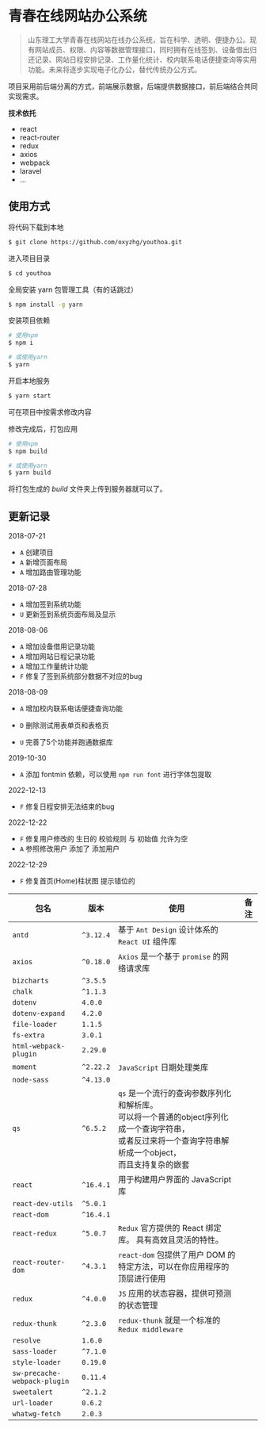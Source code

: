 # 青春在线网站办公系统

> 山东理工大学青春在线网站在线办公系统，旨在科学、透明、便捷办公。现有网站成员、权限、内容等数据管理接口，同时拥有在线签到、设备借出归还记录、网站日程安排记录、工作量化统计、校内联系电话便捷查询等实用功能。未来将逐步实现电子化办公，替代传统办公方式。

项目采用前后端分离的方式，前端展示数据，后端提供数据接口，前后端结合共同实现需求。

**技术依托**

- react
- react-router
- redux
- axios
- webpack
- laravel
- ...

## 使用方式

将代码下载到本地

```bash
$ git clone https://github.com/oxyzhg/youthoa.git
```

进入项目目录

```bash
$ cd youthoa
```

全局安装 yarn 包管理工具（有的话跳过）

```bash
$ npm install -g yarn
```

安装项目依赖

```bash
# 使用npm
$ npm i

# 或使用yarn
$ yarn
```

开启本地服务

```bash
$ yarn start
```

可在项目中按需求修改内容

修改完成后，打包应用

```bash
# 使用npm
$ npm build

# 或使用yarn
$ yarn build
```

将打包生成的 *build* 文件夹上传到服务器就可以了。

## 更新记录

2018-07-21

- `A` 创建项目
- `A` 新增页面布局
- `A` 增加路由管理功能

2018-07-28

- `A` 增加签到系统功能
- `U` 更新签到系统页面布局及显示

2018-08-06

- `A` 增加设备借用记录功能
- `A` 增加网站日程记录功能
- `A` 增加工作量统计功能
- `F` 修复了签到系统部分数据不对应的bug

2018-08-09

- `A` 增加校内联系电话便捷查询功能

- `D` 删除测试用表单页和表格页
- `U` 完善了5个功能并跑通数据库

2019-10-30

- `A` 添加 fontmin 依赖，可以使用 `npm run font` 进行字体包提取

2022-12-13

- `F` 修复日程安排无法结束的bug

2022-12-22

- `F` 修复用户修改的 生日的 校验规则 与 初始值 允许为空
- `A` 参照修改用户 添加了 添加用户

2022-12-29

- `F` 修复首页(Home)柱状图 提示错位的



| 包名                         | 版本      | 使用                                                         | 备注 |
| ---------------------------- | --------- | ------------------------------------------------------------ | ---- |
| `antd`                       | `^3.12.4` | 基于 `Ant Design` 设计体系的 `React UI` 组件库               |      |
| `axios`                      | `^0.18.0` | `Axios` 是一个基于 `promise` 的网络请求库                    |      |
| `bizcharts`                  | `^3.5.5`  |                                                              |      |
| `chalk`                      | `^1.1.3`  |                                                              |      |
| `dotenv`                     | `4.0.0`   |                                                              |      |
| `dotenv-expand`              | `4.2.0`   |                                                              |      |
| `file-loader`                | `1.1.5`   |                                                              |      |
| `fs-extra`                   | `3.0.1`   |                                                              |      |
| `html-webpack-plugin`        | `2.29.0`  |                                                              |      |
| `moment`                     | `^2.22.2` | `JavaScript` 日期处理类库                                    |      |
| `node-sass`                  | `^4.13.0` |                                                              |      |
| `qs`                         | `^6.5.2`  | `qs` 是一个流行的查询参数序列化和解析库。<br />可以将一个普通的object序列化成一个查询字符串，<br />或者反过来将一个查询字符串解析成一个object，<br />而且支持复杂的嵌套 |      |
| `react`                      | `^16.4.1` | 用于构建用户界面的 JavaScript 库                             |      |
| `react-dev-utils`            | `^5.0.1`  |                                                              |      |
| `react-dom`                  | `^16.4.1` |                                                              |      |
| `react-redux`                | `^5.0.7`  | `Redux` 官方提供的 React 绑定库。 具有高效且灵活的特性。     |      |
| `react-router-dom`           | `^4.3.1`  | `react-dom` 包提供了用户 DOM 的特定方法，可以在你应用程序的顶层进行使用 |      |
| `redux`                      | `^4.0.0`  | `JS` 应用的状态容器，提供可预测的状态管理                    |      |
| `redux-thunk`                | `^2.3.0`  | `redux-thunk` 就是一个标准的 `Redux middleware`              |      |
| `resolve`                    | `1.6.0`   |                                                              |      |
| `sass-loader`                | `^7.1.0`  |                                                              |      |
| `style-loader`               | `0.19.0`  |                                                              |      |
| `sw-precache-webpack-plugin` | `0.11.4`  |                                                              |      |
| `sweetalert`                 | `^2.1.2`  |                                                              |      |
| `url-loader`                 | `0.6.2`   |                                                              |      |
| `whatwg-fetch`               | `2.0.3`   |                                                              |      |
